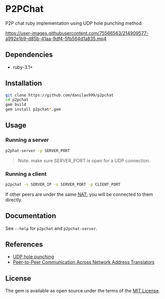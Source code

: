 # P2PChat

P2P chat ruby implementation using UDP hole punching method.



https://user-images.githubusercontent.com/75566563/214909577-a992e1b9-d85b-41aa-9df4-5fb564d1a835.mp4



## Dependencies

- ruby-3.1+

## Installation

```bash
git clone https://github.com/danilax999/p2pchat
cd p2pchat
gem build
gem install p2pchat*.gem
```

## Usage

### Running a server

```bash
p2phat-server -p SERVER_PORT
```

> Note: make sure SERVER_PORT is open for a UDP connection.

### Running a client

```bash
p2pchat -s SERVER_IP -o SERVER_PORT -p CLIENT_PORT
```

If other peers are under the same [NAT](https://en.wikipedia.org/wiki/Network_address_translation), you will be connected to them directly.

## Documentation

See `--help` for `p2pchat` and `p2pchat-server`.

## References

- [UDP hole punching](https://en.wikipedia.org/wiki/UDP_hole_punching)
- [Peer-to-Peer Communication Across Network Address Translators](https://bford.info/pub/net/p2pnat/)

## License

The gem is available as open source under the terms of the [MIT License](https://opensource.org/licenses/MIT).
